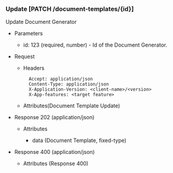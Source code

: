 ### Update [PATCH /document-templates/{id}]

Update Document Generator

+ Parameters
    + id: 123 (required, number) - Id of the Document Generator.

+ Request
    + Headers

            Accept: application/json
            Content-Type: application/json
            X-Application-Version: <client-name>/<version>
            X-App-features: <target feature>
          
    + Attributes(Document Template Update)

+ Response 202 (application/json)

    + Attributes
    
        + data (Document Template, fixed-type)

+ Response 400 (application/json)
              
    + Attributes (Response 400)

<!-- include(../error_responses.md) -->